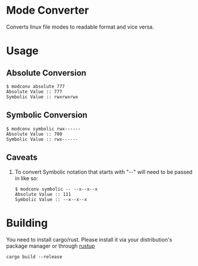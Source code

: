 # Mode Converter

Converts linux file modes to readable format and vice versa.

# Usage
## Absolute Conversion
```
$ modconv absolute 777
Absolute Value :: 777
Symbolic Value :: rwxrwxrwx
```

## Symbolic Conversion
```
$ modconv symbolic rwx------
Absolute Value :: 700
Symbolic Value :: rwx------
```

## Caveats
1. To convert Symbolic notation that starts with "--" will need to be passed in like so:
	```
	$ modconv symbolic -- --x--x--x
	Absolute Value :: 111
	Symbolic Value :: --x--x--x
	```

# Building
You need to install cargo/rust. Please install it via your distribution's package manager or through [rustup](https://rustup.rs/)

```
cargo build --release
```
